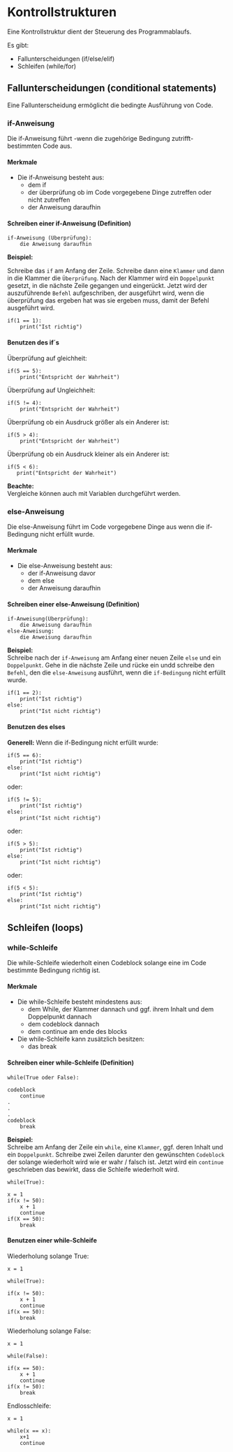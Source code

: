 # Kontrollstrukturen 

Eine Kontrollstruktur dient der Steuerung des Programmablaufs. 

Es gibt:
* Fallunterscheidungen (if/else/elif)
* Schleifen (while/for)

## Fallunterscheidungen (conditional statements)

Eine Fallunterscheidung ermöglicht die bedingte Ausführung von Code.

### __if-Anweisung__

Die if-Anweisung führt
-wenn die zugehörige Bedingung zutrifft-
bestimmten Code aus.

#### Merkmale

* Die if-Anweisung besteht aus:
  * dem if
  * der überprüfung ob im Code vorgegebene Dinge zutreffen oder nicht zutreffen
  * der Anweisung daraufhin

#### Schreiben einer if-Anweisung (Definition)

```
if-Anweisung (Überprüfung):
    die Anweisung daraufhin
```
__Beispiel:__

Schreibe das `if` am Anfang der Zeile. Schreibe dann eine `Klammer` und dann in die Klammer die `Überprüfung`. Nach der Klammer wird ein `Doppelpunkt` gesetzt, in die nächste Zeile gegangen und eingerückt. Jetzt wird der auszuführende `Befehl` aufgeschriben, der ausgeführt wird, wenn die überprüfung das ergeben hat was sie ergeben muss, damit der Befehl ausgeführt wird.
```
if(1 == 1):
    print("Ist richtig")
```

#### Benutzen des if´s

Überprüfung auf gleichheit:
```
if(5 == 5):
    print("Entspricht der Wahrheit")
```
Überprüfung auf Ungleichheit:
```
if(5 != 4):
    print("Entspricht der Wahrheit")
```
Überprüfung ob ein Ausdruck größer als ein Anderer ist:
```
if(5 > 4):
    print("Entspricht der Wahrheit")
```
Überprüfung ob ein Ausdruck kleiner als ein Anderer ist:
```
if(5 < 6):
   print("Entspricht der Wahrheit")
``` 
__Beachte:__  
Vergleiche können auch mit Variablen durchgeführt werden.

### __else-Anweisung__

Die else-Anweisung führt im Code vorgegebene Dinge aus wenn die if-Bedingung nicht erfüllt wurde.

#### Merkmale

* Die else-Anweisung besteht aus:
  * der if-Anweisung davor
  * dem else
  * der Anweisung daraufhin

#### Schreiben einer else-Anweisung (Definition)

```
if-Anweisung(Überprüfung):
    die Anweisung daraufhin
else-Anweisung:
    die Anweisung daraufhin
```
__Beispiel:__  
Schreibe nach der `if-Anweisung` am Anfang einer neuen Zeile `else` und ein `Doppelpunkt`. Gehe in die nächste Zeile und rücke ein undd schreibe den `Befehl`, den die `else-Anweisung` ausführt, wenn die `if-Bedingung` nicht erfüllt wurde.
```
if(1 == 2):
    print("Ist richtig")
else:
    print("Ist nicht richtig")
```

#### Benutzen des elses

__Generell:__ Wenn die if-Bedingung nicht erfüllt wurde:
```
if(5 == 6):
    print("Ist richtig")
else:
    print("Ist nicht richtig")
```
oder:
```
if(5 != 5):
    print("Ist richtig")
else:
    print("Ist nicht richtig")
```
oder:
```
if(5 > 5):
    print("Ist richtig")
else:
    print("Ist nicht richtig")
```
oder:
```
if(5 < 5):
    print("Ist richtig")
else:
    print("Ist nicht richtig")
```



## Schleifen (loops)

### __while-Schleife__

Die while-Schleife wiederholt einen Codeblock solange eine im Code bestimmte Bedingung richtig ist.

#### Merkmale

* Die while-Schleife besteht mindestens aus:
  * dem While, der Klammer dannach und ggf. ihrem Inhalt und dem Doppelpunkt dannach
  * dem codeblock dannach
  * dem continue am ende des blocks
* Die while-Schleife kann zusätzlich besitzen:
  * das break

#### Schreiben einer while-Schleife (Definition)

```
while(True oder False):

codeblock
    continue
.
.
.
codeblock
    break
```
__Beispiel:__  
Schreibe am Anfang der Zeile ein `while`, eine `Klammer`, ggf. deren Inhalt und ein `Doppelpunkt`. Schreibe zwei Zeilen darunter den gewünschten `Codeblock` der solange wiederholt wird wie er wahr / falsch ist. Jetzt wird ein `continue` geschrieben das bewirkt, dass die Schleife wiederholt wird. 
```
while(True):

x = 1
if(x != 50):
    x + 1
    continue
if(X == 50):
    break
```

#### Benutzen einer while-Schleife

Wiederholung solange True:
```
x = 1

while(True):

if(x != 50):
    x + 1
    continue
if(x == 50):
    break
```
Wiederholung solange False:
```
x = 1

while(False):

if(x == 50):
    x + 1
    continue
if(x != 50):
    break
```

Endlosschleife:
```
x = 1

while(x == x):
    x+1
    continue
```

